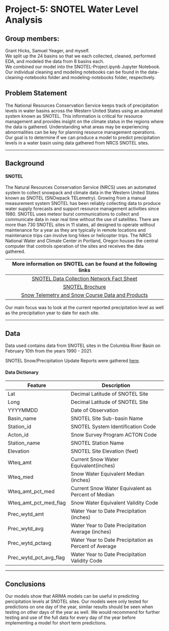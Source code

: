 # Project-5: SNOTEL Water Level Analysis

## Group members:
Grant Hicks, Samuel Yeager, and myself.  
We split up the 24 basins so that we each collected, cleaned, performed EDA, and modeled the data from 8 basins each.  
We combined our model into the SNOTEL-Project.ipynb Jupyter Notebook. Our individual cleaning and modeling notebooks can be found in the data-cleaning-notebooks folder and modeling-notebooks folder, respectively.  

## Problem Statement
The National Resources Conservation Service keeps track of precipitation levels in water basins across the Western United States using an automated system known as SNOTEL. This information is critical for resource management and provides insight on the climate status in the regions where the data is gathered. Understanding what areas may be experiencing abnormalities can be key  for planning resource management operations. Our goal is to determine if we can produce a model to predict precipitation levels in a water basin using data gathered from NRCS SNOTEL sites. 


----------------------------

## Background
#### SNOTEL
The Natural Resources Conservation Service (NRCS) uses an automated system to collect snowpack and climate data in the Western United States known as SNOTEL (SNOwpack TELemetry). Growing from a manual measurement system SNOTEL has been reliably collecting data to produce water supply forecasts and support resource management activities since 1980. SNOTEL uses meteor burst communications to collect and communicate data in near real time without the use of satellites. There are more than 730 SNOTEL sites in 11 states, all designed to operate without maintenance for a year as they are typically in remote locations and maintenance trips can involve long hikes or helicopter trips. The NRCS National Water and Climate Center in Portland, Oregon houses the central computer that controls operation of the sites and receives the data gathered.

|                  More information on SNOTEL can be found at the following links                  |
|:------------------------------------------------------------------------------------------------:|
| [SNOTEL Data Collection Network Fact Sheet](https://www.wcc.nrcs.usda.gov/factpub/sntlfct1.html) |
| [SNOTEL Brochure](https://www.wcc.nrcs.usda.gov/snotel/snotel_brochure.pdf)                      |
| [Snow Telemetry and Snow Course Data and Products](https://www.wcc.nrcs.usda.gov/snow/)          |

Our main focus was to look at the current reported precipitation level as well as the precipitation year to date for each site.

--------------------------
## Data
Data used contains data from SNOTEL sites in the Columbia River Basin on February 10th from the years 1990 - 2021.

SNOTEL Snow/Precipitation Update Reports were gathered [here](https://wcc.sc.egov.usda.gov/reports/SelectUpdateReport.html).

#### Data Dictionary
|Feature                 |Description                                             |
|------------------------|--------------------------------------------------------|
| Lat                    | Decimal Latitude of SNOTEL Site                        |
| Long                   | Decimal Latitude of SNOTEL Site                        |
| YYYYMMDD               | Date of Observation                                    |
| Basin_name             | SNOTEL Site Sub-basin Name                             |
| Station_id             | SNOTEL System Identification Code                      |
| Acton_id               | Snow Survey Program ACTON Code                         |
| Station_name           | SNOTEL Station Name                                    |
| Elevation              | SNOTEL Site Elevation (feet)                           |
| Wteq_amt               | Current Snow Water Equivalent(inches)                  |
| Wteq_med               | Snow Water Equivalent Median (inches)                  |
| Wteq_amt_pct_med       | Current Snow Water Equivalent as Percent of Median     |
| Wteq_amt_pct_med_flag  | Snow Water Equivalent Validity Code                    |
| Prec_wytd_amt          | Water Year to Date Precipitation (inches)              |
| Prec_wytd_avg          | Water Year to Date Precipitation Average (inches)      |
| Prec_wytd_pctavg       | Water Year to Date Precipitation as Percent of Average |
| Prec_wytd_pct_avg_flag | Water Year to Date Precipitation Validity Code         |


-------------------------
## Conclusions
Our models show that ARIMA models can be useful in predicting percipitation levels at SNOTEL sites. Our models were only tested for predictions on one day of the year, similar results should be seen when testing on other days of the year as well. We would recommend for further testing and use of the full data for every day of the year before implementing a model for short term predictions.
